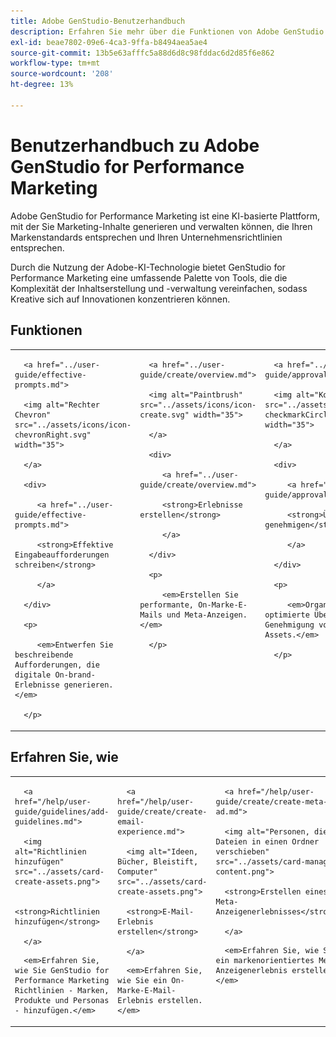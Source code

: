 ```yaml
---
title: Adobe GenStudio-Benutzerhandbuch
description: Erfahren Sie mehr über die Funktionen von Adobe GenStudio for Performance Marketing. Erfahren Sie, wie Sie schnell markenkonforme Assets erstellen, Varianten generieren und Erlebnisse optimieren können.
exl-id: beae7802-09e6-4ca3-9ffa-b8494aea5ae4
source-git-commit: 13b5e63afffc5a88d6d8c98fddac6d2d85f6e862
workflow-type: tm+mt
source-wordcount: '208'
ht-degree: 13%

---
```


# Benutzerhandbuch zu Adobe GenStudio for Performance Marketing

Adobe GenStudio for Performance Marketing ist eine KI-basierte Plattform, mit der Sie Marketing-Inhalte generieren und verwalten können, die Ihren Markenstandards entsprechen und Ihren Unternehmensrichtlinien entsprechen.

Durch die Nutzung der Adobe-KI-Technologie bietet GenStudio for Performance Marketing eine umfassende Palette von Tools, die die Komplexität der Inhaltserstellung und -verwaltung vereinfachen, sodass Kreative sich auf Innovationen konzentrieren können.

## Funktionen

<table style="table-layout:fixed">

<tr style="border: 0;">

   <td valign="top">

      <a href="../user-guide/effective-prompts.md">

      <img alt="Rechter Chevron" src="../assets/icons/icon-chevronRight.svg" width="35">

      </a>

      <div>

         <a href="../user-guide/effective-prompts.md">

         <strong>Effektive Eingabeaufforderungen schreiben</strong>

         </a>

      </div>

      <p>

         <em>Entwerfen Sie beschreibende Aufforderungen, die digitale On-brand-Erlebnisse generieren.</em>

      </p>

   </td>

   <td valign="top">

      <a href="../user-guide/create/overview.md">

      <img alt="Paintbrush" src="../assets/icons/icon-create.svg" width="35">

      </a>

      <div>

         <a href="../user-guide/create/overview.md">

         <strong>Erlebnisse erstellen</strong>

         </a>

      </div>

      <p>

         <em>Erstellen Sie performante, On-Marke-E-Mails und Meta-Anzeigen.</em>

      </p>

   </td>

   <td valign="top">

      <a href="../user-guide/approvals/overview.md">

      <img alt="Kontrollkästchen" src="../assets/icons/icon-checkmarkCircle.svg" width="35">

      </a>

      <div>

         <a href="../user-guide/approvals/overview.md">

         <strong>Überprüfen und genehmigen</strong>

         </a>

      </div>

      <p>

         <em>Organisieren Sie die optimierte Überprüfung und Genehmigung von Marketing-Assets.</em>

      </p>

   </td>

   <td valign="top">

      <a href="../user-guide/content/overview.md">

      <img alt="Raster" src="../assets/icons/icon-images.svg" width="35">

      </a>

      <div>

         <a href="../user-guide/content/overview.md">

         <strong>Inhalt verwalten</strong>

         </a>

      </div>

      <p>

         <em>Suchen, Verwalten und Wiederverwenden von Inhalten unter Wahrung der Markenrichtlinien.</em>

      </p>

   </td>

   <td valign="top">

      <a href="../user-guide/insights/overview.md">

      <img alt="Diagramm" src="../assets/icons/icon-dataAnalytics.svg" width="35">

      </a>

      <div>

         <a href="../user-guide/insights/overview.md">

         <strong>Anzeigen von Insights</strong>

         </a>

      </div>

      <p>

         <em> Analysieren Sie die Inhaltseffektivität von Paid-Media-Kanälen.</em>

      </p>

   </td>

</tr>

</table>

<div id="recs-overview-body-1"></div>

<div id="recs-overview-body-2"></div>

<div id="recs-overview-body-3"></div>

## Erfahren Sie, wie

<table style="table-layout:fixed">

<td valign="top">

   <div>

      <a href="/help/user-guide/guidelines/add-guidelines.md">

      <img alt="Richtlinien hinzufügen" src="../assets/card-create-assets.png">

      <strong>Richtlinien hinzufügen</strong>

      </a>

   </div>

   <p>

      <em>Erfahren Sie, wie Sie GenStudio for Performance Marketing Richtlinien - Marken, Produkte und Personas - hinzufügen.</em>

   </p>

</td>

<td valign="top">

   <div>

      <a href="/help/user-guide/create/create-email-experience.md">

      <img alt="Ideen, Bücher, Bleistift, Computer" src="../assets/card-create-assets.png">

      <strong>E-Mail-Erlebnis erstellen</strong>

      </a>

   </div>

   <p>

      <em>Erfahren Sie, wie Sie ein On-Marke-E-Mail-Erlebnis erstellen.</em>

   </p>

</td>

<td valign="top">

   <div>

      <a href="/help/user-guide/create/create-meta-ad.md">

      <img alt="Personen, die Dateien in einen Ordner verschieben" src="../assets/card-manage-content.png">

      <strong>Erstellen eines Meta-Anzeigenerlebnisses</strong>

      </a>

   </div>

   <p>

      <em>Erfahren Sie, wie Sie ein markenorientiertes Meta-Anzeigenerlebnis erstellen.</em>

   </p>

</td>

</table>
